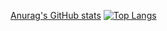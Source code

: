 [Anurag's GitHub stats](https://github-readme-stats.vercel.app/api?username=5uhwann&show_icons=true&theme=dark)
[![Top Langs](https://github-readme-stats.vercel.app/api/top-langs/?username=5uhwann)](https://github.com/anuraghazra/github-readme-stats)
